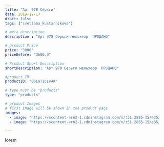 ```yaml
---
title: "Арт 978 Серьги"
date: 2019-12-17
draft: false
tags: ["svetlana_kustarnikova"]

# meta description
description : "Арт 978 Серьги мельхеор  ПРОДАНО"

# product Price
price: "3000"
priceBefore: "3600.0"

# Product Short Description
shortDescription: "Арт 978 Серьги мельхеор  ПРОДАНО"

#product ID
productID: "B6LaT1CIvAK"

# type must be "products"
type: "products"

# product Images
# first image will be shown in the product page
images:
  - image: "https://scontent-arn2-1.cdninstagram.com/v/t51.2885-15/e35/76881976_755919918262402_7445496038362096598_n.jpg?se=7&tp=1&_nc_ht=scontent-arn2-1.cdninstagram.com&_nc_cat=110&_nc_ohc=j3lyr6Mg9KYAX9FJkUu&oh=dc92c0e4d3931aa3388a6d61bf0ccdb7&oe=606AAE22&ig_cache_key=MjIwMDk2ODU0ODEyMjE2NTYzMQ%3D%3D.2"
  - image: "https://scontent-arn2-1.cdninstagram.com/v/t51.2885-15/e35/75571754_159339655330118_7378023209386487383_n.jpg?se=8&tp=1&_nc_ht=scontent-arn2-1.cdninstagram.com&_nc_cat=102&_nc_ohc=IIM-mY4ykxEAX-DZr15&oh=551c0479fb9487ef2068358c04eae285&oe=606CD3E4&ig_cache_key=MjIwMDk2ODU0ODEzMDU1MzM5NQ%3D%3D.2"

---
```

lorem

